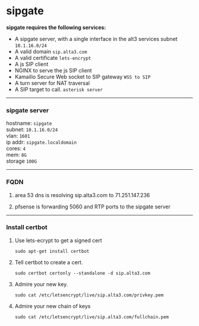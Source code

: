 # sipgate

**sipgate requires the following services:**

- A sipgate server, with a single interface in the alt3 services subnet `10.1.16.0/24`
- A valid domain `sip.alta3.com`
- A valid certificate `lets-encrypt`
- A js SIP client
- NGINX to serve the js SIP client
- Kamailio Secure Web socket to SIP gateway `WSS to SIP`
- A turn server for NAT traversal
- A SIP target to call. `asterisk server`


----
### sipgate server
hostname: `sipgate`  
subnet:  `10.1.16.0/24`  
vlan: `1601`  
ip addr: `sipgate.localdomain`  
cores: `4`  
mem: `8G`  
storage `100G`  

----
### FQDN
1. area 53 dns is resolving sip.alta3.com to 71.251.147.236

0. pfsense is forwarding 5060 and RTP ports to the sipgate server

----
### Install certbot
1. Use lets-ecrypt to get a signed cert

    `sudo apt-get install certbot`

0. Tell certbot to create a cert.

    `sudo certbot certonly --standalone -d sip.alta3.com`

0. Admire your new key.

    `sudo cat /etc/letsencrypt/live/sip.alta3.com/privkey.pem`

0. Admire your new chain of keys

    `sudo cat /etc/letsencrypt/live/sip.alta3.com/fullchain.pem`
